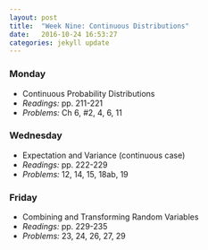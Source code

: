 ```yaml
---
layout: post
title:  "Week Nine: Continuous Distributions"
date:   2016-10-24 16:53:27
categories: jekyll update
---
```


### Monday  
- Continuous Probability Distributions
- *Readings:* pp. 211-221
- *Problems:* Ch 6, #2, 4, 6, 11

### Wednesday  
- Expectation and Variance (continuous case)
- *Readings:* pp. 222-229
- *Problems:* 12, 14, 15, 18ab, 19

### Friday  
- Combining and Transforming Random Variables
- *Readings:* pp. 229-235
- *Problems:* 23, 24, 26, 27, 29
